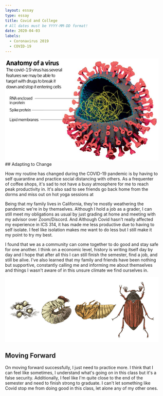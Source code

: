```yaml
---
layout: essay
type: essay
title: Covid and College
# All dates must be YYYY-MM-DD format!
date: 2020-04-03
labels:
  - Coronavirus 2019
  - COVID-19
---
```


<img class="ui medium left floated image" src="../images/anatomyofavrius.jpg">
## Adapting to Change

How my routine has changed during the COVID-19 pandemic is by having to self quarantine and practice social distancing with others. As a frequenter of coffee shops, it's sad to not have a busy atmosphere for me to reach peak productivity in. It's also sad to see friends go back home from the dorms and miss out on hot yoga sessions at 


Being that my family lives in California, they're mostly weathering the pandemic we're in by themselves. Although I hold a job as a grader, I can still meet my obligations as usual by just grading at home and meeting with my advisor over Zoom/Discord. And Although Covid hasn't really affected my experience in ICS 314, it has made me less productive due to having to self isolate. I feel like isolation makes me want to do less but I still make it my point to try my best.

I found that we as a community can come together to do good and stay safe for one another. I think on a economic level, history is writing itself day by day and I hope that after all this I can still finish the semester, find a job, and still be alive. I've also learned that my family and friends have been nothing but supportive, constantly calling me and informing me about themselves and things I wasn't aware of in this unsure climate we find ourselves in.

<img class="ui medium left floated image" src="../images/metamorphosis.jpg">


## Moving Forward
On moving forward successfully, I just need to practice more. I think that I can feel like sometimes, I understand what's going on in this class but it's a false security. Additionally, I feel like I'm quite close to the end of the semester and need to finish strong to graduate. I can't let something like Covid stop me from doing good in this class, let alone any of my other ones.
